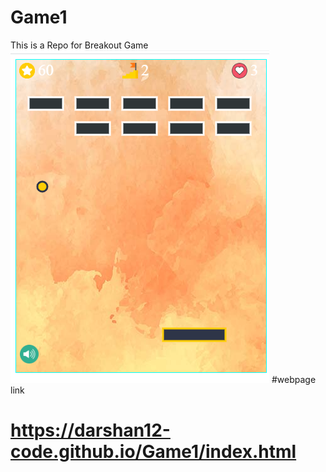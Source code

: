 # Game1
This is a Repo for  Breakout Game 
<img src="https://github.com/darshan12-code/Game1/blob/main/Screenshot%20(64).png">
#webpage link
# https://darshan12-code.github.io/Game1/index.html
